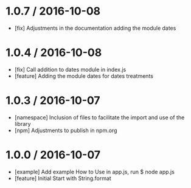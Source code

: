 1.0.7 / 2016-10-08
==================

  * [fix] Adjustments in the documentation adding the module dates

1.0.4 / 2016-10-08
==================
  
  * [fix] Call addition to dates module in index.js
  * [feature] Adding the module dates for dates treatments 

1.0.3 / 2016-10-07
==================

  * [namespace] Inclusion of files to facilitate the import and use of the library
  * [npm] Adjustments to publish in npm.org

1.0.0 / 2016-10-07
==================

  * [example] Add example How to Use in app.js, run $ node app.js
  * [feature] Initial Start with String.format 
  